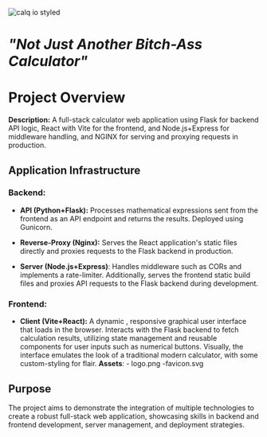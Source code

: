 ![calq io styled](https://github.com/G0dKing/calc/assets/68952952/139eef1e-b6e2-4e5b-9984-71e13219bfac)

# <i>"Not Just Another Bitch-Ass Calculator"</i>

# **Project Overview**

**Description:** A full-stack calculator web application using Flask for backend API logic, React with Vite for the frontend, and Node.js+Express for middleware handling, and NGINX for serving and proxying requests in production.
## **Application Infrastructure**
### Backend:

- **API (Python+Flask):** Processes mathematical expressions sent from the frontend as an API endpoint and returns the results. Deployed using Gunicorn.

- **Reverse-Proxy (Nginx):** Serves the React application's static files directly and proxies requests to the Flask backend in production.

- **Server (Node.js+Express)**: Handles middleware such as CORs and implements a rate-limiter. Additionally, serves the frontend static build files and proxies API requests to the Flask backend during development.
### Frontend:

- **Client (Vite+React):** A dynamic , responsive graphical user interface that loads in the browser. Interacts with the Flask backend to fetch calculation results, utilizing state management and reusable components for user inputs such as numerical buttons. Visually, the interface emulates the look of a traditional modern calculator, with some custom-styling for flair.
	**Assets**:
		- logo.png
		-favicon.svg
## **Purpose** 

The project aims to demonstrate the integration of multiple technologies to create a robust full-stack web application, showcasing skills in backend and frontend development, server management, and deployment strategies.
